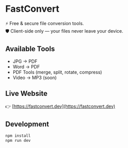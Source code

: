 # FastConvert

⚡ Free & secure file conversion tools.  
🛡️ Client-side only — your files never leave your device.  

## Available Tools
- JPG → PDF
- Word → PDF
- PDF Tools (merge, split, rotate, compress)
- Video → MP3 (soon)

## Live Website
👉 [https://fastconvert.dev](https://fastconvert.dev)

## Development
```bash
npm install
npm run dev
